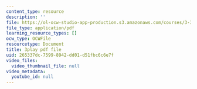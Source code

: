 ```yaml
---
content_type: resource
description: ''
file: https://ol-ocw-studio-app-production.s3.amazonaws.com/courses/3-320-atomistic-computer-modeling-of-materials-sma-5107-spring-2005/265337dc75998942dd01d51fbc6c6e7f_yYAHcATzuno.pdf
file_type: application/pdf
learning_resource_types: []
ocw_type: OCWFile
resourcetype: Document
title: 3play pdf file
uid: 265337dc-7599-8942-dd01-d51fbc6c6e7f
video_files:
  video_thumbnail_file: null
video_metadata:
  youtube_id: null
---
```

